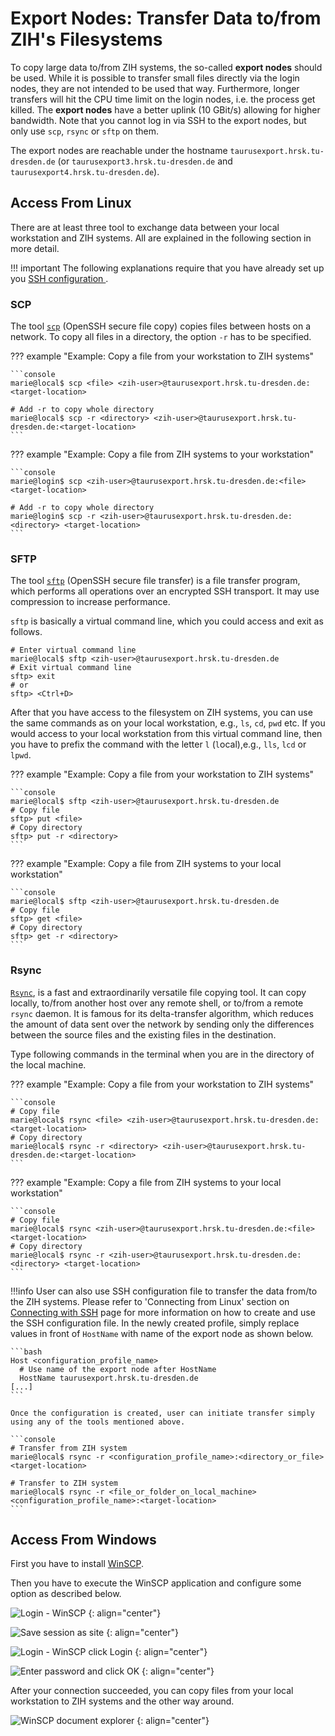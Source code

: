 # Export Nodes: Transfer Data to/from ZIH's Filesystems

To copy large data to/from ZIH systems, the so-called **export nodes** should be used. While it is
possible to transfer small files directly via the login nodes, they are not intended to be used that
way. Furthermore, longer transfers will hit the CPU time limit on the login nodes, i.e. the process
get killed. The **export nodes** have a better uplink (10 GBit/s) allowing for higher bandwidth. Note
that you cannot log in via SSH to the export nodes, but only use `scp`, `rsync` or `sftp` on them.

The export nodes are reachable under the hostname `taurusexport.hrsk.tu-dresden.de` (or
`taurusexport3.hrsk.tu-dresden.de` and `taurusexport4.hrsk.tu-dresden.de`).

## Access From Linux

There are at least three tool to exchange data between your local workstation and ZIH systems. All
are explained in the following section in more detail.

!!! important
    The following explanations require that you have already set up you [SSH configuration
    ](../access/ssh_login.md#configuring-default-parameters-for-ssh).

### SCP

The tool [`scp`](https://www.man7.org/linux/man-pages/man1/scp.1.html)
(OpenSSH secure file copy) copies files between hosts on a network. To copy all files
in a directory, the option `-r` has to be specified.

??? example "Example: Copy a file from your workstation to ZIH systems"

    ```console
    marie@local$ scp <file> <zih-user>@taurusexport.hrsk.tu-dresden.de:<target-location>

    # Add -r to copy whole directory
    marie@local$ scp -r <directory> <zih-user>@taurusexport.hrsk.tu-dresden.de:<target-location>
    ```

??? example "Example: Copy a file from ZIH systems to your workstation"

    ```console
    marie@login$ scp <zih-user>@taurusexport.hrsk.tu-dresden.de:<file> <target-location>

    # Add -r to copy whole directory
    marie@login$ scp -r <zih-user>@taurusexport.hrsk.tu-dresden.de:<directory> <target-location>
    ```

### SFTP

The tool [`sftp`](https://man7.org/linux/man-pages/man1/sftp.1.html) (OpenSSH secure file transfer)
is a file transfer program, which performs all operations over an encrypted SSH transport. It may
use compression to increase performance.

`sftp` is basically a virtual command line, which you could access and exit as follows.

```console
# Enter virtual command line
marie@local$ sftp <zih-user>@taurusexport.hrsk.tu-dresden.de
# Exit virtual command line
sftp> exit
# or
sftp> <Ctrl+D>
```

After that you have access to the filesystem on ZIH systems, you can use the same commands as on
your local workstation, e.g., `ls`, `cd`, `pwd` etc. If you would access to your local workstation
from this virtual command line, then you have to prefix the command with the letter `l`
(`l`ocal),e.g., `lls`, `lcd` or `lpwd`.

??? example "Example: Copy a file from your workstation to ZIH systems"

    ```console
    marie@local$ sftp <zih-user>@taurusexport.hrsk.tu-dresden.de
    # Copy file
    sftp> put <file>
    # Copy directory
    sftp> put -r <directory>
    ```

??? example "Example: Copy a file from ZIH systems to your local workstation"

    ```console
    marie@local$ sftp <zih-user>@taurusexport.hrsk.tu-dresden.de
    # Copy file
    sftp> get <file>
    # Copy directory
    sftp> get -r <directory>
    ```

### Rsync

[`Rsync`](https://man7.org/linux/man-pages/man1/rsync.1.html), is a fast and extraordinarily
versatile file copying tool. It can copy locally, to/from another host over any remote shell, or
to/from a remote `rsync` daemon. It is famous for its delta-transfer algorithm, which reduces the
amount of data sent over the network by sending only the differences between the source files and
the existing files in the destination.

Type following commands in the terminal when you are in the directory of
the local machine.

??? example "Example: Copy a file from your workstation to ZIH systems"

    ```console
    # Copy file
    marie@local$ rsync <file> <zih-user>@taurusexport.hrsk.tu-dresden.de:<target-location>
    # Copy directory
    marie@local$ rsync -r <directory> <zih-user>@taurusexport.hrsk.tu-dresden.de:<target-location>
    ```

??? example "Example: Copy a file from ZIH systems to your local workstation"

    ```console
    # Copy file
    marie@local$ rsync <zih-user>@taurusexport.hrsk.tu-dresden.de:<file> <target-location>
    # Copy directory
    marie@local$ rsync -r <zih-user>@taurusexport.hrsk.tu-dresden.de:<directory> <target-location>
    ```
!!!info
    User can also use SSH configuration file to transfer the data from/to the ZIH systems. Please refer to 'Connecting from Linux' section on [Connecting with SSH](../access/ssh_login.md) page for more information on how to create and use the SSH configuration file. In the newly created profile, simply replace values in front of `HostName` with name of the export node as shown below.

    ```bash
    Host <configuration_profile_name>
      # Use name of the export node after HostName
      HostName taurusexport.hrsk.tu-dresden.de
    [...]
    ```

    Once the configuration is created, user can initiate transfer simply using any of the tools mentioned above. 
    
    ```console
    # Transfer from ZIH system
    marie@local$ rsync -r <configuration_profile_name>:<directory_or_file> <target-location>

    # Transfer to ZIH system
    marie@local$ rsync -r <file_or_folder_on_local_machine> <configuration_profile_name>:<target-location>
    ```

## Access From Windows

First you have to install [WinSCP](http://winscp.net/eng/download.php).

Then you have to execute the WinSCP application and configure some
option as described below.

![Login - WinSCP](misc/WinSCP_001_new.PNG)
{: align="center"}

![Save session as site](misc/WinSCP_002_new.PNG)
{: align="center"}

![Login - WinSCP click Login](misc/WinSCP_003_new.PNG)
{: align="center"}

![Enter password and click OK](misc/WinSCP_004_new.PNG)
{: align="center"}

After your connection succeeded, you can copy files from your local workstation to ZIH systems and
the other way around.

![WinSCP document explorer](misc/WinSCP_005_new.PNG)
{: align="center"}
